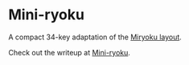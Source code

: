 # Mini-ryoku

A compact 34-key adaptation of the [Miryoku layout](https://github.com/manna-harbour/miryoku).

Check out the writeup at [Mini-ryoku](https://github.com/ChuseCubr/mini-ryoku).
